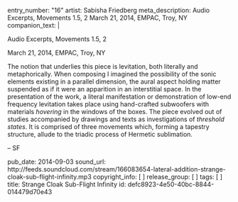 entry_number: "16"
artist: Sabisha Friedberg
meta_description: Audio Excerpts, Movements 1.5, 2 March 21, 2014, EMPAC, Troy, NY
companion_text: |
  <p>Audio Excerpts, Movements 1.5, 2
  </p>
  <p>March 21, 2014, EMPAC, Troy, NY
  </p>
  <p>The notion that underlies this piece is levitation, both literally and metaphorically. When composing I imagined the possibility of the sonic elements existing in a parallel dimension, the aural aspect holding matter suspended as if it were an apparition in an interstitial space. In the presentation of the work, a literal manifestation or demonstration of low-end frequency levitation takes place using hand-crafted subwoofers with materials <i>hovering </i>in the windows of the boxes. The piece evolved out of studies accompanied by drawings and texts as investigations of <i>threshold states</i>. It is comprised of three movements which, forming a tapestry structure, allude to the triadic process of Hermetic sublimation.
  </p>
  <p>– SF
  </p>
pub_date: 2014-09-03
sound_url: http://feeds.soundcloud.com/stream/166083654-lateral-addition-strange-cloak-sub-flight-infinity.mp3
copyright_info: [ ]
release_group: [ ]
tags: [ ]
title: Strange Cloak Sub-Flight Infinity
id: defc8923-4e50-40bc-8844-014479d70e43
